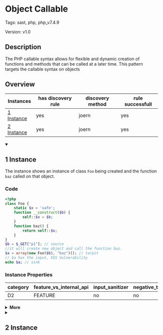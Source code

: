 [//]: # (This file is automatically generated. If you wish to make any changes, please use the JSON files and regenerate this file using the tpframework.)

# Object Callable

Tags: sast, php, php_v7.4.9

Version: v1.0

## Description

The PHP callable syntax allows for flexible and dynamic creation of functions and methods that can be called at a later time. This pattern targets the callable syntax on objects

## Overview

| Instances                 | has discovery rule   | discovery method   | rule successfull   |
|---------------------------|----------------------|--------------------|--------------------|
| [1 Instance](#1-instance) | yes                  | joern              | yes                |
| [2 Instance](#2-instance) | yes                  | joern              | yes                |

<details markdown="1"open>
<summary>

## 1 Instance
</summary>

The instance shows an instance of class `Foo` being created and the function `baz` called on that object.

### Code

```PHP
<?php
class Foo {
    static $x = 'safe';
    function __construct($b) {
        self::$x = $b;
    }
    function baz() {
        return self::$x;
    }
}
$b = $_GET["p1"]; // source
//it will create new object and call the function baz.
$a = array(new Foo($b), "baz")(); // tarpit
// $a has the input, XSS Vulnerability
echo $a; // sink
```

### Instance Properties

| category   | feature_vs_internal_api   | input_sanitizer   | negative_test_case   | source_and_sink   |
|------------|---------------------------|-------------------|----------------------|-------------------|
| D2         | FEATURE                   | no                | no                   | no                |

<details markdown="1">
<summary>
<b>More</b></summary>

<details markdown="1">
<summary>

### Compile
</summary>

```bash
$_main:
     ; (lines=13, args=0, vars=2, tmps=8)
     ; (before optimizer)
     ; /.../PHP/77_object_callable/1_instance_77_object_callable/1_instance_77_object_callable.php:1-15
     ; return  [] RANGE[0..0]
0000 T2 = FETCH_R (global) string("_GET")
0001 T3 = FETCH_DIM_R T2 string("p1")
0002 ASSIGN CV0($b) T3
0003 V5 = NEW 1 string("Foo")
0004 SEND_VAR_EX CV0($b) 1
0005 DO_FCALL
0006 T7 = INIT_ARRAY 2 (packed) V5 NEXT
0007 T7 = ADD_ARRAY_ELEMENT string("baz") NEXT
0008 INIT_DYNAMIC_CALL 0 T7
0009 V8 = DO_FCALL
0010 ASSIGN CV1($a) V8
0011 ECHO CV1($a)
0012 RETURN int(1)
LIVE RANGES:
     5: 0004 - 0006 (new)
     7: 0007 - 0008 (tmp/var)

Foo::__construct:
     ; (lines=4, args=1, vars=1, tmps=1)
     ; (before optimizer)
     ; /.../PHP/77_object_callable/1_instance_77_object_callable/1_instance_77_object_callable.php:4-6
     ; return  [] RANGE[0..0]
0000 CV0($b) = RECV 1
0001 ASSIGN_STATIC_PROP string("x")
0002 OP_DATA CV0($b)
0003 RETURN null

Foo::baz:
     ; (lines=3, args=0, vars=0, tmps=1)
     ; (before optimizer)
     ; /.../PHP/77_object_callable/1_instance_77_object_callable/1_instance_77_object_callable.php:7-9
     ; return  [] RANGE[0..0]
0000 T0 = FETCH_STATIC_PROP_R string("x") (self) (exception)
0001 RETURN T0
0002 RETURN null
```

</details>

<details markdown="1">
<summary>

### Discovery
</summary>

```scala
val x77 = (name, "77_object_callable_iall", cpg.call("INIT_DYNAMIC_CALL").whereNot(_.argument.order(1).isLiteral).location.toJson);
```

| discovery method   | expected accuracy   |
|--------------------|---------------------|
| joern              | FP                  |

</details>

<details markdown="1"open>
<summary>

### Measurement
</summary>

| Tool        | Comm_1   | Comm_2   | phpSAFE   | Progpilot   | RIPS   | WAP   | Ground Truth   |
|-------------|----------|----------|-----------|-------------|--------|-------|----------------|
| 08 Jun 2021 | no       | no       | no        | no          | no     | no    | yes            |
| 25 May 2023 | no       | no       |           |             |        |       | yes            |

</details>

</details>

</details>

<details markdown="1">
<summary>

## 2 Instance
</summary>

This instance gets the class from which it should instantiate the object from from a user defined variable. So if `$_GET['p2']` is `Foo` this is vulnerable.

### Code

```PHP
<?php
class Foo {
    static $x = 'safe';
    function __construct($b){
        self::$x = $b;
    }
    function baz(){
        return self::$x;
    }
}
$b = $_GET["p1"]; // source
$c = $_GET["p1"];
//it will create new object and call the function baz.
$a = array(new $c($b), "baz")();
// $a has the input, XSS Vulnerability
echo $a; // sink
```

### Instance Properties

| category   | feature_vs_internal_api   | input_sanitizer   | negative_test_case   | source_and_sink   |
|------------|---------------------------|-------------------|----------------------|-------------------|
| D4         | FEATURE                   | no                | no                   | no                |

<details markdown="1">
<summary>
<b>More</b></summary>

<details markdown="1">
<summary>

### Compile
</summary>

```bash
$_main:
     ; (lines=17, args=0, vars=3, tmps=12)
     ; (before optimizer)
     ; /.../PHP/77_object_callable/2_instance_77_object_callable/2_instance_77_object_callable.php:1-16
     ; return  [] RANGE[0..0]
0000 T3 = FETCH_R (global) string("_GET")
0001 T4 = FETCH_DIM_R T3 string("p1")
0002 ASSIGN CV0($b) T4
0003 T6 = FETCH_R (global) string("_GET")
0004 T7 = FETCH_DIM_R T6 string("p1")
0005 ASSIGN CV1($c) T7
0006 V9 = FETCH_CLASS (exception) CV1($c)
0007 V10 = NEW 1 V9
0008 SEND_VAR_EX CV0($b) 1
0009 DO_FCALL
0010 T12 = INIT_ARRAY 2 (packed) V10 NEXT
0011 T12 = ADD_ARRAY_ELEMENT string("baz") NEXT
0012 INIT_DYNAMIC_CALL 0 T12
0013 V13 = DO_FCALL
0014 ASSIGN CV2($a) V13
0015 ECHO CV2($a)
0016 RETURN int(1)
LIVE RANGES:
     10: 0008 - 0010 (new)
     12: 0011 - 0012 (tmp/var)

Foo::__construct:
     ; (lines=4, args=1, vars=1, tmps=1)
     ; (before optimizer)
     ; /.../PHP/77_object_callable/2_instance_77_object_callable/2_instance_77_object_callable.php:4-6
     ; return  [] RANGE[0..0]
0000 CV0($b) = RECV 1
0001 ASSIGN_STATIC_PROP string("x")
0002 OP_DATA CV0($b)
0003 RETURN null

Foo::baz:
     ; (lines=3, args=0, vars=0, tmps=1)
     ; (before optimizer)
     ; /.../PHP/77_object_callable/2_instance_77_object_callable/2_instance_77_object_callable.php:7-9
     ; return  [] RANGE[0..0]
0000 T0 = FETCH_STATIC_PROP_R string("x") (self) (exception)
0001 RETURN T0
0002 RETURN null
```

</details>

<details markdown="1">
<summary>

### Discovery
</summary>

```scala
val x77 = (name, "77_object_callable_iall", cpg.call("INIT_DYNAMIC_CALL").whereNot(_.argument.order(1).isLiteral).location.toJson);
```

| discovery method   | expected accuracy   |
|--------------------|---------------------|
| joern              | FP                  |

</details>

<details markdown="1"open>
<summary>

### Measurement
</summary>

| Tool        | Comm_1   | Comm_2   | phpSAFE   | Progpilot   | RIPS   | WAP   | Ground Truth   |
|-------------|----------|----------|-----------|-------------|--------|-------|----------------|
| 08 Jun 2021 | no       | no       | no        | no          | no     | no    | yes            |
| 25 May 2023 | no       | no       |           |             |        |       | yes            |

</details>

</details>

</details>
